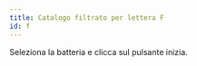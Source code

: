 ```yaml
---
title: Catalogo filtrato per lettera F
id: f
---
```

Seleziona la batteria e clicca sul pulsante inizia.